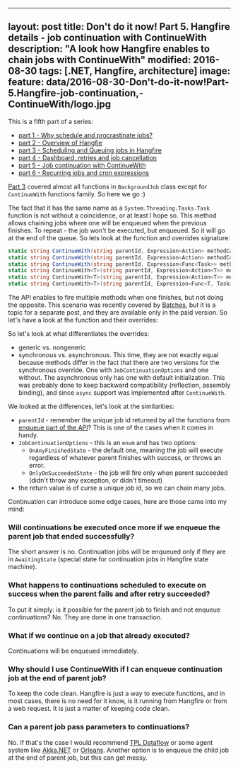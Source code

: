  ---
layout: post
title: Don't do it now! Part 5. Hangfire details - job continuation with ContinueWith
description: "A look how Hangfire enables to chain jobs with ContinueWith"
modified: 2016-08-30
tags: [.NET, Hangfire, architecture]
image:
  feature: data/2016-08-30-Don't-do-it-now!Part-5.Hangfire-job-continuation,-ContinueWith/logo.jpg
---

This is a fifth part of a series:

- [part 1 - Why schedule and procrastinate jobs?](/Don't-do-it)
- [part 2 - Overview of Hangfie](/Don't-do-it-now!-Part-2.-Background-tasks,-job-queuing-and-scheduling-with-Hangfire/)
- [part 3 - Scheduling and Queuing jobs in Hangfire](/Don't-do-it-now!-Part-3.-Hangfire-details-jobs/)
- [part 4 - Dashboard, retries and job cancellation](/Don't-do-it-now!-Part-4.-Hangfire-details-dashboard,-retries-and-job-cancellation/)
- [part 5 - Job continuation with ContinueWith](/Don't-do-it-now!-Part-5.-Hangfire-job-continuation,-ContinueWith/)
- [part 6 - Recurring jobs and cron expressions](/Don't-do-it-now!-Part-6.-Hangfire-recurring-jobs/)

[Part 3](/Don't-do-it-now!-Part-3.-Hangfire-details-jobs/) covered almost all functions in `BackgroundJob` class except for `ContinueWith` functions family. So here we go :)

The fact that it has the same name as a `System.Threading.Tasks.Task` function is not without a coincidence, or at least I hope so. This method allows chaining jobs where one will be enqueued when the previous finishes. To repeat - the job won't be executed, but enqueued. So it will go at the end of the queue.
So lets look at the function and overrides signature:

```csharp
static string ContinueWith(string parentId, Expression<Action> methodCall);
static string ContinueWith(string parentId, Expression<Action> methodCall, JobContinuationOptions options);
static string ContinueWith(string parentId, Expression<Func<Task>> methodCall, JobContinuationOptions options = JobContinuationOptions.OnlyOnSucceededState);    
static string ContinueWith<T>(string parentId, Expression<Action<T>> methodCall);
static string ContinueWith<T>(string parentId, Expression<Action<T>> methodCall, JobContinuationOptions options);
static string ContinueWith<T>(string parentId, Expression<Func<T, Task>> methodCall, JobContinuationOptions options = JobContinuationOptions.OnlyOnSucceededState);
```

The API enables to fire multiple methods when one finishes, but not doing the opposite. This scenario was recently covered by [Batches](http://docs.hangfire.io/en/latest/background-methods/using-batches.html), but it is a topic for a separate post, and they are available only in the paid version. So let's have a look at the function and their overrides:

So let's look at what differentiates the overrides:

- generic vs. nongeneric
- synchronous vs. asynchronous. This time, they are not exactly equal because methods differ in the fact that there are two versions for the synchronous override. One with `JobContinuationOptions` and one without. The asynchronous only has one with default initialization. This was probably done to keep backward compatibility (reflection, assembly binding), and since `async` support was implemented after `ContinueWith`. 

We looked at the differences, let's look at the similarities:

- `parentId` - remember the unique job id returned by all the functions from [enqueue part of the API](/Don't-do-it-now!-Part-3.-Hangfire-details-jobs/)? This is one of the cases when it comes in handy.
- `JobContinuationOptions` - this is an `enum` and has two options:
    - `OnAnyFinishedState` - the default one, meaning the job will execute regardless of whatever parent finishes with success, or throws an error. 
    - `OnlyOnSucceededState` - the job will fire only when parent succeeded (didn't throw any exception, or didn't timeout)
- the return value is of curse a unique job id, so we can chain many jobs.

Continuation can introduce some edge cases, here are those came into my mind:
### Will continuations be executed once more if we enqueue the parent job that ended successfully?
The short answer is no. Continuation jobs will be enqueued only if they are in `AwaitingState` (special state for continuation jobs in Hangfire state machine).

### What happens to continuations scheduled to execute on success when the parent fails and after retry succeeded?
To put it simply: is it possible for the parent job to finish and not enqueue continuations?
No. They are done in one transaction. 

### What if we continue on a job that already executed?
Continuations will be enqueued immediately.

### Why should I use ContinueWith if I can enqueue continuation job at the end of parent job?
To keep the code clean. Hangfire is just a way to execute functions, and in most cases, there is no need for it know, is it running from Hangfire or from a web request. It is just a matter of keeping code clean. 

### Can a parent job pass parameters to continuations?
No. If that's the case I would recommend [TPL Dataflow](https://msdn.microsoft.com/en-us/library/hh228603(v=vs.110).aspx) or some agent system like [Akka.NET](http://getakka.net/) or [Orleans](https://github.com/dotnet/orleans). Another option is to enqueue the child job at the end of parent job, but this can get messy. 